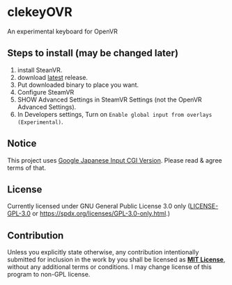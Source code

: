 # clekeyOVR
An experimental keyboard for OpenVR

## Steps to install (may be changed later)

1. install SteanVR.
1. download [latest] release.
1. Put downloaded binary to place you want.
1. Configure SteamVR
  1. SHOW Advanced Settings in SteamVR Settings (not the OpenVR Advanced Settings).
  1. In Developers settings, Turn on `Enable global input from overlays (Experimental)`.

## Notice

This project uses [Google Japanese Input CGI Version][google-jp-input-cgi].
Please read & agree terms of that.

[google-jp-input-cgi]: https://www.google.co.jp/ime/cgiapi.html

[latest]: https://github.com/clekey/clekeyOVR/releases

## License

Currently licensed under GNU General Public License 3.0 only 
    ([LICENSE-GPL-3.0](LICENSE-GPL-3.0) or https://spdx.org/licenses/GPL-3.0-only.html.)

## Contribution

Unless you explicitly state otherwise, any contribution intentionally submitted
for inclusion in the work by you shall be licensed as **[MIT License]**, without
any additional terms or conditions. I may change license of this program to non-GPL license.

[MIT License]: http://opensource.org/licenses/MIT
